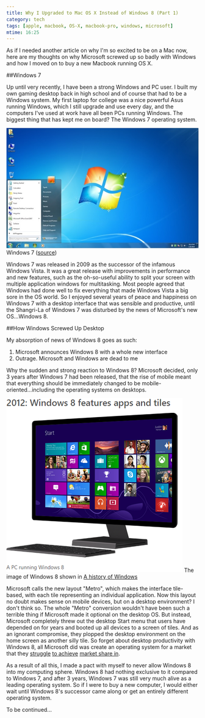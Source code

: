 ```yaml
---
title: Why I Upgraded to Mac OS X Instead of Windows 8 (Part 1)
category: tech
tags: [apple, macbook, OS-X, macbook-pro, windows, microsoft]
mtime: 16:25
---
```


As if I needed another article on why I'm so excited to be on a Mac now, here are my thoughts on why Microsoft 
screwed up so badly with Windows and how I moved on to buy a new Macbook running OS X. 

##Windows 7

Up until very recently, I have been a strong Windows and PC user. I built my own gaming desktop back in high school 
and of course that had to be a Windows system. My first laptop for college was a nice powerful Asus running Windows, 
which I still upgrade and use every day, and the computers I've used at work have all been PCs running Windows. The 
biggest thing that has kept me on board? The Windows 7 operating system. 

<p class="blog-image">
<img class="img-responsive" src="/images/blog/posts/win7.png" alt="Windows 7">
Windows 7 (<a href="http://cdn5.howtogeek.com/wp-content/uploads/2010/01/1default.png">source</a>)
</p>

Windows 7 was released in 2009 as the successor of the infamous Windows Vista. It was a great release with 
improvements in performance and new features, such as the oh-so-useful ability to split your screen with multiple 
application windows for multitasking. Most people agreed that Windows had done well to fix everything that made 
Windows Vista a big sore in the OS world. So I enjoyed several years of peace and happiness on Windows 7 with a desktop 
interface that was sensible and productive, until the Shangri-La of Windows 7 was disturbed by the news of Microsoft's 
new OS...Windows 8.

##How Windows Screwed Up Desktop

My absorption of news of Windows 8 goes as such: 

1. Microsoft announces Windows 8 with a whole new interface
2. Outrage. Microsoft and Windows are dead to me

Why the sudden and strong reaction to Windows 8? Microsoft decided, only 3 years after Windows 7 had been released, 
that the rise of mobile meant that everything should be immediately changed to be mobile-oriented...including the 
operating systems on desktops. 

<p class="blog-image">
<img class="img-responsive" src="/images/blog/posts/win8.png" alt="Windows 8">
The image of Windows 8 shown in <a href="http://windows.microsoft.com/en-us/windows/history#T1=era9">
A history of Windows
</a>
</p>

Microsoft calls the new layout "Metro", which makes the interface tile-based, with each 
tile representing an individual application. Now this layout no doubt makes sense on mobile devices, but on a desktop 
environment? I don't think so. The whole "Metro" conversion wouldn't have been such a terrible thing if Microsoft 
made it optional on the desktop OS. But instead, Microsoft completely threw out the desktop Start menu that users have 
depended on for years and booted up all devices to a screen of tiles. And as an ignorant compromise, they plopped the
 desktop environment on the home screen as another silly tile. So forget about desktop productivity with
  Windows 8, all Microsoft did was create an operating system for a market that they 
  [struggle](http://money.cnn.com/2013/07/18/technology/microsoft-earnings/) 
  [to achieve](http://www.huffingtonpost.com/2013/07/19/microsoft-surface-rt-900-million_n_3624014.html) 
  [market share in](http://www.techradar.com/us/news/phone-and-communications/mobile-phones/windows-phone-users-are-jumping-ship-and-microsoft-needs-to-act-fast-1296086).

As a result of all this, I made a pact with myself to never allow Windows 8 into my computing sphere. Windows 8 had 
nothing exclusive to it compared to Windows 7, and after 3 years, Windows 7 was still very much alive as a leading 
operating system. So if I were to buy a new computer, I would either wait until Windows 8's successor came along or get
an entirely different operating system.

To be continued...
